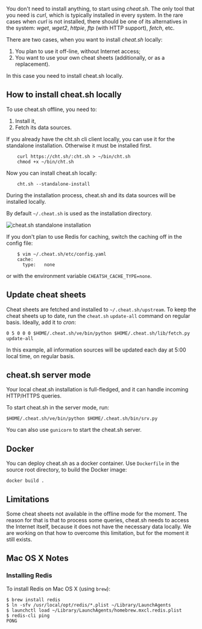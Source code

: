 
You don't need to install anything, to start using *cheat.sh*.
The only tool that you need is *curl*, which is typically installed
in every system. In the rare cases when *curl* is not installed,
there should be one of its alternatives in the system: *wget*, *wget2*,
*httpie*, *ftp* (with HTTP support), *fetch*, etc.

There are two cases, when you want to install *cheat.sh* locally:

1. You plan to use it off-line, without Internet access;
2. You want to use your own cheat sheets (additionally, or as a replacement).

In this case you need to install cheat.sh locally.

## How to install cheat.sh locally

To use cheat.sh offline, you need to:

1. Install it,
2. Fetch its data sources.

If you already have the cht.sh cli client locally,
you can use it for the standalone installation.
Otherwise it must be installed first.

```
    curl https://cht.sh/:cht.sh > ~/bin/cht.sh
    chmod +x ~/bin/cht.sh
```

Now you can install cheat.sh locally:

```
    cht.sh --standalone-install
```

During the installation process, cheat.sh and its
data sources will be installed locally.

By default `~/.cheat.sh` is used as the installation
directory.

![cheat.sh standalone installation](https://user-images.githubusercontent.com/3875145/57986904-ef3f1b80-7a7a-11e9-9531-ef37ec74b03a.png)

If you don't plan to use Redis for caching,
switch the caching off in the config file:

```
    $ vim ~/.cheat.sh/etc/config.yaml
    cache:
      type:   none
```

or with the environment variable `CHEATSH_CACHE_TYPE=none`.

## Update cheat sheets

Cheat sheets are fetched and installed to `~/.cheat.sh/upstream`.
To keep the cheat sheets up to date,
run the `cheat.sh` `update-all` command on regular basis.
Ideally, add it to *cron*:

```
0 5 0 0 0 $HOME/.cheat.sh/ve/bin/python $HOME/.cheat.sh/lib/fetch.py update-all
```

In this example, all information sources will be updated
each day at 5:00 local time, on regular basis.

## cheat.sh server mode

Your local cheat.sh installation is full-fledged, and it can
handle incoming HTTP/HTTPS queries.

To start cheat.sh in the server mode, run:

```
$HOME/.cheat.sh/ve/bin/python $HOME/.cheat.sh/bin/srv.py
```

You can also use `gunicorn` to start the cheat.sh server.


## Docker

You can deploy cheat.sh as a docker container.
Use `Dockerfile` in the source root directory, to build the Docker image:

```
docker build .
```

## Limitations

Some cheat sheets not available in the offline mode
for the moment. The reason for that is that to process some queries,
cheat.sh needs to access the Internet itself, because it does not have
the necessary data locally. We are working on that how to overcome
this limitation, but for the moment it still exists.

## Mac OS X Notes

### Installing Redis

To install Redis on Mac OS X (using `brew`):

```
$ brew install redis
$ ln -sfv /usr/local/opt/redis/*.plist ~/Library/LaunchAgents
$ launchctl load ~/Library/LaunchAgents/homebrew.mxcl.redis.plist
$ redis-cli ping
PONG
```
